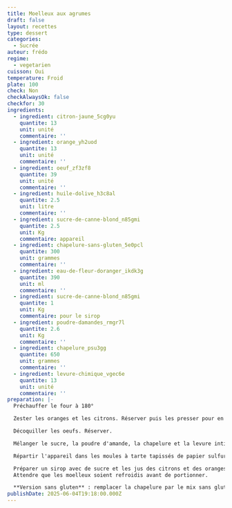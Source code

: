 ```yaml
---
title: Moelleux aux agrumes
draft: false
layout: recettes
type: dessert
categories:
  - Sucrée
auteur: frédo
regime:
  - vegetarien
cuisson: Oui
temperature: Froid
plate: 100
check: Non
checkAlwaysOk: false
checkfor: 30
ingredients:
  - ingredient: citron-jaune_5cg0yu
    quantite: 13
    unit: unité
    commentaire: ''
  - ingredient: orange_yh2uod
    quantite: 13
    unit: unité
    commentaire: ''
  - ingredient: oeuf_zf3zf8
    quantite: 39
    unit: unité
    commentaire: ''
  - ingredient: huile-dolive_h3c8al
    quantite: 2.5
    unit: litre
    commentaire: ''
  - ingredient: sucre-de-canne-blond_n85gmi
    quantite: 2.5
    unit: Kg
    commentaire: appareil
  - ingredient: chapelure-sans-gluten_5e0pcl
    quantite: 300
    unit: grammes
    commentaire: ''
  - ingredient: eau-de-fleur-doranger_ikdk3g
    quantite: 390
    unit: ml
    commentaire: ''
  - ingredient: sucre-de-canne-blond_n85gmi
    quantite: 1
    unit: Kg
    commentaire: pour le sirop
  - ingredient: poudre-damandes_rmgr7l
    quantite: 2.6
    unit: Kg
    commentaire: ''
  - ingredient: chapelure_psu3gg
    quantite: 650
    unit: grammes
    commentaire: ''
  - ingredient: levure-chimique_vgec6e
    quantite: 13
    unit: unité
    commentaire: ''
preparation: |-
  Préchauffer le four à 180°

  Zester les oranges et les citrons. Réserver puis les presser pour en extraire le jus. Réserver.

  Décoquiller les oeufs. Réserver.

  Mélanger le sucre, la poudre d'amande, la chapelure et la levure intimement. Ajouter les zestes, la fleur d'oranger, les oeufs et l'huile d'olive.

  Répartir l'appareil dans les moules à tarte tapissés de papier sulfurisé. Enfourner pour 45 minutes de cuisson.

  Préparer un sirop avec de sucre et les jus des citrons et des oranges amenés à l'ébullition. Cuire ce sirop 15 Minutes. Imbiber les moelleux avec ce sirop en sortie de four.\
  Attendre que les moelleux soient refroidis avant de portionner.

  **Version sans gluten** : remplacer la chapelure par le mix sans gluten
publishDate: 2025-06-04T19:18:00.000Z
---
```


